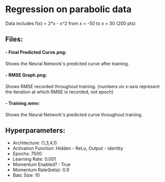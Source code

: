 # Regression on parabolic data

Data includes f(x) = 2*x - x^2 from x = -50 to x = 30 (200 pts)

## Files:  
#### - Final Predicted Curve.png:  
Shows the Neural Network's predicted curve after training.

#### - RMSE Graph.png:  
Shows RMSE recorded throughout training. (numbers on x-axis represent the iteration at which RMSE is recorded, not epoch)

#### - Training.wmv:
Shows the Neural Network's predicted curve throughout training.

## Hyperparameters:  
- Architecture: (1,3,4,1)
- Activation Function: Hidden - ReLu, Output - identity
- Epochs: 7500
- Learning Rate: 0.001
- Momentum Enabled? : True
- Momentum Rate(beta): 0.9
- Batc Size: 10
